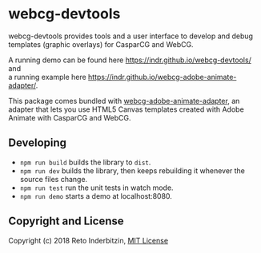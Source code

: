 # webcg-devtools

webcg-devtools provides tools and a user interface to develop and debug templates (graphic overlays) for CasparCG and WebCG.

A running demo can be found here https://indr.github.io/webcg-devtools/ and  
a running example here https://indr.github.io/webcg-adobe-animate-adapter/.

This package comes bundled with [webcg-adobe-animate-adapter](https://github.com/indr/webcg-adobe-animate-adapter), an adapter that lets you use HTML5 Canvas templates created with Adobe Animate with CasparCG and WebCG.

## Developing

- `npm run build` builds the library to `dist`.
- `npm run dev` builds the library, then keeps rebuilding it whenever the source files change.  
- `npm run test` run the unit tests in watch mode.  
- `npm run demo` starts a demo at localhost:8080.

## Copyright and License

Copyright (c) 2018 Reto Inderbitzin, [MIT License](LICENSE)

